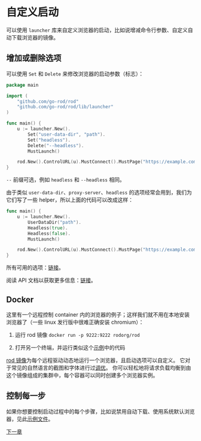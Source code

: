 # 自定义启动

可以使用 `launcher` 库来自定义浏览器的启动，比如说增减命令行参数、自定义自动下载浏览器的镜像。

## 增加或删除选项

可以使用 `Set` 和 `Delete` 来修改浏览器的启动参数（标志）：

```go
package main

import (
    "github.com/go-rod/rod"
    "github.com/go-rod/rod/lib/launcher"
)

func main() {
    u := launcher.New().
        Set("user-data-dir", "path").
        Set("headless").
        Delete("--headless").
        MustLaunch()

    rod.New().ControlURL(u).MustConnect().MustPage("https://example.com")
}
```

`--` 前缀可选，例如 `headless` 和 `--headless` 相同。

由于类似 `user-data-dir`、`proxy-server`、`headless` 的选项经常会用到，我们为它们写了一些 helper，所以上面的代码可以改成这样：

```go
func main() {
    u := launcher.New().
        UserDataDir("path").
        Headless(true).
        Headless(false).
        MustLaunch()

    rod.New().ControlURL(u).MustConnect().MustPage("https://example.com")
}
```

所有可用的选项：[链接](https://peter.sh/experiments/chromium-command-line-switches)。

阅读 API 文档以获取更多信息：[链接](https://pkg.go.dev/github.com/go-rod/rod/lib/launcher#Launcher)。

## Docker

这里有一个远程控制 container 内的浏览器的例子；这样我们就不用在本地安装浏览器了（一些 linux 发行版中很难正确安装 chromium）：

1. 运行 rod 镜像 `docker run -p 9222:9222 rodorg/rod`

2. 打开另一个终端，并运行类似这个[示例](https://github.com/go-rod/rod/blob/master/lib/examples/remote-launch/main.go)中的代码

[rod 镜像](https://hub.docker.com/repository/docker/rodorg/rod)为每个远程驱动动态地运行一个浏览器，且启动选项可以自定义。 它对于常见的自然语言的截图和字体进行过[调优](https://github.com/go-rod/rod/blob/master/lib/docker/Dockerfile)。 你可以轻松地将请求负载均衡到由这个镜像组成的集群中，每个容器可以同时创建多个浏览器实例。

## 控制每一步

如果你想要控制启动过程中的每个步骤，比如说禁用自动下载、使用系统默认浏览器，见此[示例文件](https://github.com/go-rod/rod/blob/master/lib/launcher/example_test.go)。

[下一章](/custom-websocket.md)
